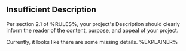 ## Insufficient Description

Per section 2.1 of %RULES%, your project's Description should clearly inform the reader of the content, purpose, and appeal of your project.

Currently, it looks like there are some missing details.
%EXPLAINER%
